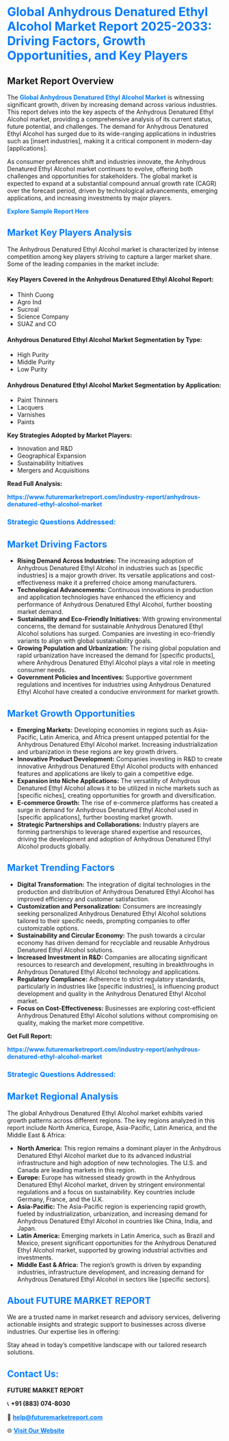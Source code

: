 <h1 style="color: #007BFF;">Global Anhydrous Denatured Ethyl Alcohol Market Report 2025-2033: Driving Factors, Growth Opportunities, and Key Players</h1>

<section id="overview">
<h2>Market Report Overview</h2>
<p>The <a href="https://www.futuremarketreport.com/industry-report/anhydrous-denatured-ethyl-alcohol-market" style="color: #007BFF; text-decoration: none;"><strong>Global Anhydrous Denatured Ethyl Alcohol Market</strong></a> is witnessing significant growth, driven by increasing demand across various industries. This report delves into the key aspects of the Anhydrous Denatured Ethyl Alcohol market, providing a comprehensive analysis of its current status, future potential, and challenges. The demand for Anhydrous Denatured Ethyl Alcohol has surged due to its wide-ranging applications in industries such as [insert industries], making it a critical component in modern-day [applications].</p>
<p>As consumer preferences shift and industries innovate, the Anhydrous Denatured Ethyl Alcohol market continues to evolve, offering both challenges and opportunities for stakeholders. The global market is expected to expand at a substantial compound annual growth rate (CAGR) over the forecast period, driven by technological advancements, emerging applications, and increasing investments by major players.</p>
</section>

<section id="overview">
<p><a href="https://www.futuremarketreport.com/request-sample/reportId=61372" style="color: #007BFF; text-decoration: none;"><strong>Explore Sample Report Here</strong></a></p>
</section>

<section id="key-players">
<h2 style="color: #007BFF;">Market Key Players Analysis</h2>
<p>The Anhydrous Denatured Ethyl Alcohol market is characterized by intense competition among key players striving to capture a larger market share. Some of the leading companies in the market include:</p>
<h4>Key Players Covered in the Anhydrous Denatured Ethyl Alcohol Report:</h4>
<ul><li>Thinh Cuong</li><li>Agro Ind</li><li>Sucroal</li><li>Science Company</li><li>SUAZ and CO</li></ul>
<h4>Anhydrous Denatured Ethyl Alcohol Market Segmentation by Type:</h4>
<ul><li>High Purity</li><li>Middle Purity</li><li>Low Purity</li></ul>

<h4>Anhydrous Denatured Ethyl Alcohol Market Segmentation by Application:</h4>
<ul><li>Paint Thinners</li><li>Lacquers</li><li>Varnishes</li><li>Paints</li></ul>
<p><strong>Key Strategies Adopted by Market Players:</strong></p>
<ul>
<li>Innovation and R&D</li>
<li>Geographical Expansion</li>
<li>Sustainability Initiatives</li>
<li>Mergers and Acquisitions</li>
</ul>
</section>

<section>
<p><strong>Read Full Analysis: </strong></p><a href="https://www.futuremarketreport.com/industry-report/anhydrous-denatured-ethyl-alcohol-market" style="color: #007BFF; text-decoration: none;"><strong>https://www.futuremarketreport.com/industry-report/anhydrous-denatured-ethyl-alcohol-market</strong></a>
<h3 style="color: #007BFF;">Strategic Questions Addressed:</h3>
</section>

<section id="driving-factors">
<h2 style="color: #007BFF;">Market Driving Factors</h2>
<ul>
<li><strong>Rising Demand Across Industries:</strong> The increasing adoption of Anhydrous Denatured Ethyl Alcohol in industries such as [specific industries] is a major growth driver. Its versatile applications and cost-effectiveness make it a preferred choice among manufacturers.</li>
<li><strong>Technological Advancements:</strong> Continuous innovations in production and application technologies have enhanced the efficiency and performance of Anhydrous Denatured Ethyl Alcohol, further boosting market demand.</li>
<li><strong>Sustainability and Eco-Friendly Initiatives:</strong> With growing environmental concerns, the demand for sustainable Anhydrous Denatured Ethyl Alcohol solutions has surged. Companies are investing in eco-friendly variants to align with global sustainability goals.</li>
<li><strong>Growing Population and Urbanization:</strong> The rising global population and rapid urbanization have increased the demand for [specific products], where Anhydrous Denatured Ethyl Alcohol plays a vital role in meeting consumer needs.</li>
<li><strong>Government Policies and Incentives:</strong> Supportive government regulations and incentives for industries using Anhydrous Denatured Ethyl Alcohol have created a conducive environment for market growth.</li>
</ul>
</section>

<section id="growth-opportunities">
<h2 style="color: #007BFF;">Market Growth Opportunities</h2>
<ul>
<li><strong>Emerging Markets:</strong> Developing economies in regions such as Asia-Pacific, Latin America, and Africa present untapped potential for the Anhydrous Denatured Ethyl Alcohol market. Increasing industrialization and urbanization in these regions are key growth drivers.</li>
<li><strong>Innovative Product Development:</strong> Companies investing in R&D to create innovative Anhydrous Denatured Ethyl Alcohol products with enhanced features and applications are likely to gain a competitive edge.</li>
<li><strong>Expansion into Niche Applications:</strong> The versatility of Anhydrous Denatured Ethyl Alcohol allows it to be utilized in niche markets such as [specific niches], creating opportunities for growth and diversification.</li>
<li><strong>E-commerce Growth:</strong> The rise of e-commerce platforms has created a surge in demand for Anhydrous Denatured Ethyl Alcohol used in [specific applications], further boosting market growth.</li>
<li><strong>Strategic Partnerships and Collaborations:</strong> Industry players are forming partnerships to leverage shared expertise and resources, driving the development and adoption of Anhydrous Denatured Ethyl Alcohol products globally.</li>
</ul>
</section>

<section id="trending-factors">
<h2 style="color: #007BFF;">Market Trending Factors</h2>
<ul>
<li><strong>Digital Transformation:</strong> The integration of digital technologies in the production and distribution of Anhydrous Denatured Ethyl Alcohol has improved efficiency and customer satisfaction.</li>
<li><strong>Customization and Personalization:</strong> Consumers are increasingly seeking personalized Anhydrous Denatured Ethyl Alcohol solutions tailored to their specific needs, prompting companies to offer customizable options.</li>
<li><strong>Sustainability and Circular Economy:</strong> The push towards a circular economy has driven demand for recyclable and reusable Anhydrous Denatured Ethyl Alcohol solutions.</li>
<li><strong>Increased Investment in R&D:</strong> Companies are allocating significant resources to research and development, resulting in breakthroughs in Anhydrous Denatured Ethyl Alcohol technology and applications.</li>
<li><strong>Regulatory Compliance:</strong> Adherence to strict regulatory standards, particularly in industries like [specific industries], is influencing product development and quality in the Anhydrous Denatured Ethyl Alcohol market.</li>
<li><strong>Focus on Cost-Effectiveness:</strong> Businesses are exploring cost-efficient Anhydrous Denatured Ethyl Alcohol solutions without compromising on quality, making the market more competitive.</li>
</ul>
</section>

<section>
<p><strong>Get Full Report: </strong></p><a href="https://www.futuremarketreport.com/industry-report/anhydrous-denatured-ethyl-alcohol-market" style="color: #007BFF; text-decoration: none;"><strong>https://www.futuremarketreport.com/industry-report/anhydrous-denatured-ethyl-alcohol-market</strong></a>
<h3 style="color: #007BFF;">Strategic Questions Addressed:</h3>
</section>


<section id="regional-analysis">
<h2 style="color: #007BFF;">Market Regional Analysis</h2>
<p>The global Anhydrous Denatured Ethyl Alcohol market exhibits varied growth patterns across different regions. The key regions analyzed in this report include North America, Europe, Asia-Pacific, Latin America, and the Middle East & Africa:</p>
<ul>
<li><strong>North America:</strong> This region remains a dominant player in the Anhydrous Denatured Ethyl Alcohol market due to its advanced industrial infrastructure and high adoption of new technologies. The U.S. and Canada are leading markets in this region.</li>
<li><strong>Europe:</strong> Europe has witnessed steady growth in the Anhydrous Denatured Ethyl Alcohol market, driven by stringent environmental regulations and a focus on sustainability. Key countries include Germany, France, and the U.K.</li>
<li><strong>Asia-Pacific:</strong> The Asia-Pacific region is experiencing rapid growth, fueled by industrialization, urbanization, and increasing demand for Anhydrous Denatured Ethyl Alcohol in countries like China, India, and Japan.</li>
<li><strong>Latin America:</strong> Emerging markets in Latin America, such as Brazil and Mexico, present significant opportunities for the Anhydrous Denatured Ethyl Alcohol market, supported by growing industrial activities and investments.</li>
<li><strong>Middle East & Africa:</strong> The region’s growth is driven by expanding industries, infrastructure development, and increasing demand for Anhydrous Denatured Ethyl Alcohol in sectors like [specific sectors].</li>
</ul>
</section>

<footer>
<h2 style="color: #007BFF;">About FUTURE MARKET REPORT</h2>
<p>We are a trusted name in market research and advisory services, delivering actionable insights and strategic support to businesses across diverse industries. Our expertise lies in offering:</p>

<p>Stay ahead in today’s competitive landscape with our tailored research solutions.</p>

<h2 style="color: #007BFF;">Contact Us:</h2>
<p><strong>FUTURE MARKET REPORT</strong></p>
<p>📞 <strong>+91 (883) 074-8030</strong></p>
<p>📧 <strong><a href="mailto:help@futuremarketreport.com" style="color: #007BFF;">help@futuremarketreport.com</a></strong></p>
<p>🌐 <strong><a href="https://www.futuremarketreport.com/" style="color: #007BFF;">Visit Our Website</a></strong></p>
</footer>
